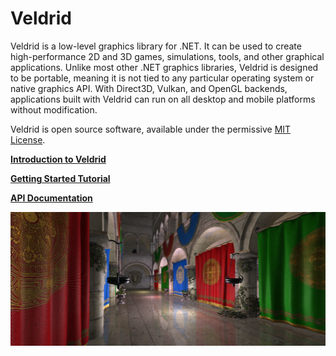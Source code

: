 # Veldrid

Veldrid is a low-level graphics library for .NET. It can be used to create high-performance 2D and 3D games, simulations, tools, and other graphical applications. Unlike most other .NET graphics libraries, Veldrid is designed to be portable, meaning it is not tied to any particular operating system or native graphics API. With Direct3D, Vulkan, and OpenGL backends, applications built with Veldrid can run on all desktop and mobile platforms without modification.

Veldrid is open source software, available under the permissive [MIT License](https://github.com/mellinoe/veldrid/blob/master/LICENSE).

[__Introduction to Veldrid__](xref:intro)

[__Getting Started Tutorial__](xref:getting-started-intro)

[__API Documentation__](xref:Veldrid)

![Image](images/neodemo-low-wide.png)